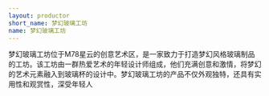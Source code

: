 ```yaml
---
layout: productor
short_name: 梦幻玻璃工坊
name: 梦幻玻璃工坊
---
```

梦幻玻璃工坊位于M78星云的创意艺术区，是一家致力于打造梦幻风格玻璃制品的工坊。该工坊由一群热爱艺术的年轻设计师组成，他们充满创意和激情，将梦幻的艺术元素融入到玻璃杯的设计中。梦幻玻璃工坊的产品不仅外观独特，还具有实用性和观赏性，深受年轻人
